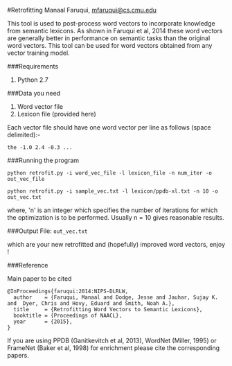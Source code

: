 #Retrofitting
Manaal Faruqui, mfaruqui@cs.cmu.edu

This tool is used to post-process word vectors to incorporate
knowledge from semantic lexicons. As shown in Faruqui et al, 2014
these word vectors are generally better in performance on semantic
tasks than the original word vectors. This tool can be used for
word vectors obtained from any vector training model.

###Requirements

1. Python 2.7

###Data you need
1. Word vector file
2. Lexicon file (provided here)

Each vector file should have one word vector per line as follows (space delimited):-

```the -1.0 2.4 -0.3 ...```

###Running the program

```python retrofit.py -i word_vec_file -l lexicon_file -n num_iter -o out_vec_file```

```python retrofit.py -i sample_vec.txt -l lexicon/ppdb-xl.txt -n 10 -o out_vec.txt```

where, 'n' is an integer which specifies the number of iterations for which the
optimization is to be performed.  Usually n = 10 gives reasonable results.

###Output
File: ```out_vec.txt```

which are your new retrofitted and (hopefully) improved word vectors, enjoy !

###Reference

Main paper to be cited
```
@InProceedings{faruqui:2014:NIPS-DLRLW,
  author    = {Faruqui, Manaal and Dodge, Jesse and Jauhar, Sujay K.  and  Dyer, Chris and Hovy, Eduard and Smith, Noah A.},
  title     = {Retrofitting Word Vectors to Semantic Lexicons},
  booktitle = {Proceedings of NAACL},
  year      = {2015},
}
```

If you are using PPDB (Ganitkevitch et al, 2013), WordNet (Miller, 1995) or FrameNet (Baker et al, 1998) for enrichment please cite the corresponding papers.

